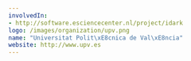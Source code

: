 ```yaml
---
involvedIn:
- http://software.esciencecenter.nl/project/idark
logo: /images/organization/upv.png
name: "Universitat Polit\xE8cnica de Val\xE8ncia"
website: http://www.upv.es
---
```


